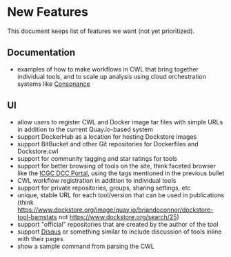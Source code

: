 # New Features

This document keeps list of features we want (not yet prioritized).

## Documentation

* examples of how to make workflows in CWL that bring together individual tools, and to scale up analysis using cloud orchestration systems like [Consonance](https://github.com/Consonance/)

## UI

* allow users to register CWL and Docker image tar files with simple URLs in addition to the current Quay.io-based system
* support DockerHub as a location for hosting Dockstore images
* support BitBucket and other Git repositories for Dockerfiles and Dockstore.cwl
* support for community tagging and star ratings for tools
* support for better browsing of tools on the site, think faceted browser like the [ICGC DCC Portal](https://dcc.icgc.org), using the tags mentioned in the previous bullet
* CWL workflow registration in addition to individual tools
* support for private repositories, groups, sharing settings, etc
* unique, stable URL for each tool/version that can be used in publications (think https://www.dockstore.org/image/quay.io/briandoconnor/dockstore-tool-bamstats not https://www.dockstore.org/search/25)
* support "official" repositories that are created by the author of the tool
* support [Disqus](https://disqus.com/) or something similar to include discussion of tools inline with their pages
* show a sample command from parsing the CWL

